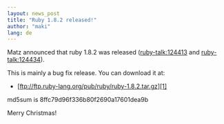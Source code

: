 ```yaml
---
layout: news_post
title: "Ruby 1.8.2 released!"
author: "maki"
lang: de
---
```


Matz announced that ruby 1.8.2 was released
([ruby-talk:124413](ruby-talk:124413) and
[ruby-talk:124434](ruby-talk:124434)).

This is mainly a bug fix release. You can download it at:

* [ftp://ftp.ruby-lang.org/pub/ruby/ruby-1.8.2.tar.gz][1]

md5sum is 8ffc79d96f336b80f2690a17601dea9b

Merry Christmas!



[1]: ftp://ftp.ruby-lang.org/pub/ruby/ruby-1.8.2.tar.gz
